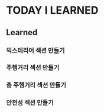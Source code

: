 # TODAY I LEARNED

## Learned

### 익스테리어 섹션 만들기

### 주행거리 섹션 만들기

### 총 주행거리 섹션 만들기

### 안전성 섹션 만들기

